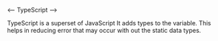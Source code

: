 <-- TypeScript -->

TypeScript is a superset of JavaScript
It adds types to the variable. This helps in reducing error that may occur with out the static data types.
